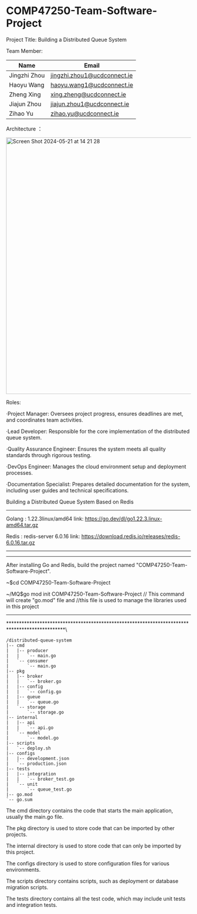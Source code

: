 # COMP47250-Team-Software-Project

Project Title: Building a Distributed Queue System

Team Member:

| Name         | Email                          |
|--------------|---------------------------------|
| Jingzhi Zhou | jingzhi.zhou1@ucdconnect.ie    |
| Haoyu Wang   | haoyu.wang1@ucdconnect.ie      |
| Zheng Xing   | xing.zheng@ucdconnect.ie       |
| Jiajun Zhou  | jiajun.zhou1@ucdconnect.ie     |
| Zihao Yu     | zihao.yu@ucdconnect.ie         |

Architecture ：

<img width="699" alt="Screen Shot 2024-05-21 at 14 21 28" src="https://github.com/yuzihao0923/COMP47250-Team-Software-Project/assets/141666207/757fa824-9865-4ff9-9a43-f9e9e99cf09d">

Roles:

  ·Project Manager: Oversees project progress, ensures deadlines are met, and coordinates team activities.
  
  ·Lead Developer: Responsible for the core implementation of the distributed queue system.
  
  ·Quality Assurance Engineer: Ensures the system meets all quality standards through rigorous testing.
  
  ·DevOps Engineer: Manages the cloud environment setup and deployment processes.
  
  ·Documentation Specialist: Prepares detailed documentation for the system, including user guides and technical specifications.







Building a Distributed Queue System Based on Redis




**********************************************************************************************
Golang : 1.22.3linux/amd64      link: https://go.dev/dl/go1.22.3.linux-amd64.tar.gz
        
Redis : redis-server 6.0.16    link: https://download.redis.io/releases/redis-6.0.16.tar.gz
**********************************************************************************************






**********************************************************************************************
After installing Go and Redis, build the project named "COMP47250-Team-Software-Project". 

~$cd COMP47250-Team-Software-Project

~/MQ$go mod init COMP47250-Team-Software-Project         // This command will create "go.mod" file and 
                            //this file is used to manage the libraries used in this project
**********************************************************************************************






**********************************************************************************************\
```
/distributed-queue-system
|-- cmd
|   |-- producer
|   |   `-- main.go
|   `-- consumer
|       `-- main.go
|-- pkg
|   |-- broker
|   |   `-- broker.go
|   |-- config
|   |   `-- config.go
|   |-- queue
|   |   `-- queue.go
|   `-- storage
|       `-- storage.go
|-- internal
|   |-- api
|   |   `-- api.go
|   `-- model
|       `-- model.go
|-- scripts
|   `-- deploy.sh
|-- configs
|   |-- development.json
|   `-- production.json
|-- tests
|   |-- integration
|   |   `-- broker_test.go
|   `-- unit
|       `-- queue_test.go
|-- go.mod
`-- go.sum
```

The cmd directory contains the code that starts the main application, usually the main.go file.

The pkg directory is used to store code that can be imported by other projects.

The internal directory is used to store code that can only be imported by this project.

The configs directory is used to store configuration files for various environments.

The scripts directory contains scripts, such as deployment or database migration scripts.

The tests directory contains all the test code, which may include unit tests and integration tests.
